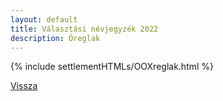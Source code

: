 ```yaml
---
layout: default
title: Választási névjegyzék 2022
description: Öreglak
---
```


{% include settlementHTMLs/OOXreglak.html %}

[Vissza](../)